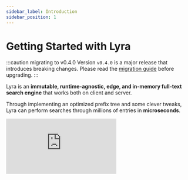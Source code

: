 ```yaml
---
sidebar_label: Introduction
sidebar_position: 1
---
```


# Getting Started with Lyra

:::caution migrating to v0.4.0
Version `v0.4.0` is a major release that introduces breaking changes. Please read the [migration guide](/migration-guide/breaking-changes) before upgrading.
:::

Lyra is an **immutable, runtime-agnostic, edge, and in-memory full-text search engine** that works both on client and server.

Through implementing an optimized prefix tree and some clever tweaks, Lyra can perform searches through millions of entries in **microseconds**.

<div className="youtube">
  <iframe 
    title="Embedded youtube"
    src="https://www.youtube.com/embed/42sMkbGLlh4" frameBorder="0" 
    allow="accelerometer; autoplay; clipboard-write; encrypted-media; gyroscope; picture-in-picture" allowFullScreen 
  />
</div>

## Requirements

A JavaScript runtime is the **only** requirement. Lyra has been designed to work on any runtime and has no dependencies.

## Installation

You can install Lyra using npm, yarn, pnpm:

```bash
npm install @lyrasearch/lyra
```

```bash
yarn add @lyrasearch/lyra
```

```bash
pnpm add @lyrasearch/lyra
```

Or import it directly in a browser module:

```html
<html>
  <body>
    <script type="module">
      import { create, search, insert } from "https://unpkg.com/@lyrasearch/lyra@latest/dist/index.js";

      // ...
    </script>
  </body>
</html>
```

